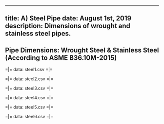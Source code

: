 -----
title: A) Steel Pipe
date: August 1st, 2019
description: Dimensions of wrought and stainless steel pipes.
-----

## Pipe Dimensions: Wrought Steel & Stainless Steel (According to ASME B36.10M-2015)

=|=
data: steel1.csv
=|=

=|=
data: steel2.csv
=|=

=|=
data: steel3.csv
=|=

=|=
data: steel4.csv
=|=

=|=
data: steel5.csv
=|=

=|=
data: steel6.csv
=|=



